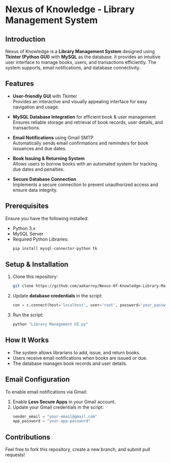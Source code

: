 # Nexus of Knowledge - Library Management System

## Introduction

Nexus of Knowledge is a **Library Management System** designed using **Tkinter (Python GUI)** with **MySQL** as the database. It provides an intuitive user interface to manage books, users, and transactions efficiently. The system supports, email notifications, and database connectivity.

## Features

- **User-friendly GUI** with Tkinter\
  Provides an interactive and visually appealing interface for easy navigation and usage.

- **MySQL Database Integration** for efficient book & user management\
  Ensures reliable storage and retrieval of book records, user details, and transactions.
  
- **Email Notifications** using Gmail SMTP\
  Automatically sends email confirmations and reminders for book issuances and due dates.

- **Book Issuing & Returning System**\
  Allows users to borrow books with an automated system for tracking due dates and penalties.

- **Secure Database Connection**\
  Implements a secure connection to prevent unauthorized access and ensure data integrity.

## Prerequisites

Ensure you have the following installed:

- Python 3.x
- MySQL Server
- Required Python Libraries:
  ```bash
  pip install mysql-connector-python tk
  ```

## Setup & Installation

1. Clone this repository:
   ```bash
   git clone https://github.com/aakarroy/Nexus-Of-Knowledge-Library-Management-System.git
   ```
2. Update **database credentials** in the script:
   ```python
   con = c.connect(host='localhost', user='root', password='your_password', database='library')
   ```
3. Run the script:
   ```bash
   python "Library Management UI.py"
   ```

## How It Works

- The system allows librarians to add, issue, and return books.
- Users receive email notifications when books are issued or due.
- The database manages book records and user details.

## Email Configuration

To enable email notifications via Gmail:

1. Enable **Less Secure Apps** in your Gmail account.
2. Update your Gmail credentials in the script:
   ```python
   sender_email = "your-email@gmail.com"
   app_password = "your-app-password"
   ```
## Contributions

Feel free to fork this repository, create a new branch, and submit pull requests!

